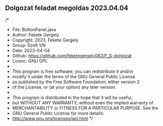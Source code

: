 ## Dolgozat feladat megoldas 2023.04.04 


/*
* File: ButtonPanel.java
* Author: Fekete Gergely
* Copyright: 2023, Fekete Gergely
* Group: Szoft 1/N
* Date: 2023-04-04
* Github: https://github.com/feketegergely062/F_G-dolgozat
* Licenc: GNU GPL
*
* This program is free software; you can redistribute it and/or
* modify it under the terms of the GNU General Public License
* as published by the Free Software Foundation; either version 2
* of the License, or (at your option) any later version.
*
* This program is distributed in the hope that it will be useful,
* but WITHOUT ANY WARRANTY; without even the implied warranty of
* MERCHANTABILITY or FITNESS FOR A PARTICULAR PURPOSE. See the
* GNU General Public License for more details:
* http://www.gnu.org/licenses/gpl.html
*/